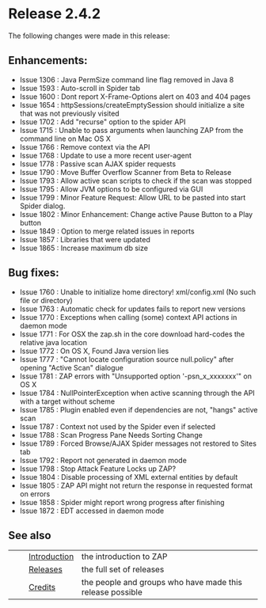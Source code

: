 # Release 2.4.2 #

The following changes were made in this release:

## Enhancements: ##

 *  Issue 1306 : Java PermSize command line flag removed in Java 8
 *  Issue 1593 : Auto-scroll in Spider tab
 *  Issue 1600 : Dont report X-Frame-Options alert on 403 and 404 pages
 *  Issue 1654 : httpSessions/createEmptySession should initialize a site that was not previously visited
 *  Issue 1702 : Add "recurse" option to the spider API
 *  Issue 1715 : Unable to pass arguments when launching ZAP from the command line on Mac OS X
 *  Issue 1766 : Remove context via the API
 *  Issue 1768 : Update to use a more recent user-agent
 *  Issue 1778 : Passive scan AJAX spider requests
 *  Issue 1790 : Move Buffer Overflow Scanner from Beta to Release
 *  Issue 1793 : Allow active scan scripts to check if the scan was stopped
 *  Issue 1795 : Allow JVM options to be configured via GUI
 *  Issue 1799 : Minor Feature Request: Allow URL to be pasted into start Spider dialog.
 *  Issue 1802 : Minor Enhancement: Change active Pause Button to a Play button
 *  Issue 1849 : Option to merge related issues in reports
 *  Issue 1857 : Libraries that were updated
 *  Issue 1865 : Increase maximum db size

## Bug fixes: ##

 *  Issue 1760 : Unable to initialize home directory! xml/config.xml (No such file or directory)
 *  Issue 1763 : Automatic check for updates fails to report new versions
 *  Issue 1770 : Exceptions when calling (some) context API actions in daemon mode
 *  Issue 1771 : For OSX the zap.sh in the core download hard-codes the relative java location
 *  Issue 1772 : On OS X, Found Java version lies
 *  Issue 1777 : "Cannot locate configuration source null.policy" after opening "Active Scan" dialogue
 *  Issue 1781 : ZAP errors with "Unsupported option '-psn\_x\_xxxxxxx'" on OS X
 *  Issue 1784 : NullPointerException when active scanning through the API with a target without scheme
 *  Issue 1785 : Plugin enabled even if dependencies are not, "hangs" active scan
 *  Issue 1787 : Context not used by the Spider even if selected
 *  Issue 1788 : Scan Progress Pane Needs Sorting Change
 *  Issue 1789 : Forced Browse/AJAX Spider messages not restored to Sites tab
 *  Issue 1792 : Report not generated in daemon mode
 *  Issue 1798 : Stop Attack Feature Locks up ZAP?
 *  Issue 1804 : Disable processing of XML external entities by default
 *  Issue 1805 : ZAP API might not return the response in requested format on errors
 *  Issue 1858 : Spider might report wrong progress after finishing
 *  Issue 1872 : EDT accessed in daemon mode

## See also ##

<table> 
 <tbody>
  <tr>
   <td>&nbsp;&nbsp;&nbsp;&nbsp;</td>
   <td><a href="HelpIntro" rel="nofollow">Introduction</a></td>
   <td>the introduction to ZAP</td>
  </tr> 
  <tr>
   <td>&nbsp;&nbsp;&nbsp;&nbsp;</td>
   <td><a href="HelpReleasesReleases" rel="nofollow">Releases</a></td>
   <td>the full set of releases</td>
  </tr> 
  <tr>
   <td>&nbsp;&nbsp;&nbsp;&nbsp;</td>
   <td><a href="HelpCredits" rel="nofollow">Credits</a></td>
   <td>the people and groups who have made this release possible</td>
  </tr> 
 </tbody>
</table>
